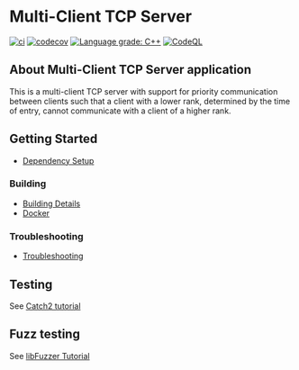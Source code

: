 # Multi-Client TCP Server

[![ci](https://github.com/EricoDeMecha/N-Client-TCP-Server/actions/workflows/ci.yml/badge.svg)](https://github.com/cpp-best-practices/cmake_conan_boilerplate_template/actions/workflows/ci.yml)
[![codecov](https://codecov.io/gh/EricoDeMecha/N-Client-TCP-Server/branch/main/graph/badge.svg)](https://codecov.io/gh/cpp-best-practices/cmake_conan_boilerplate_template)
[![Language grade: C++](https://img.shields.io/lgtm/grade/cpp/github/cpp-best-practices/cmake_conan_boilerplate_template)](https://lgtm.com/projects/g/cpp-best-practices/cmake_conan_boilerplate_template/context:cpp)
[![CodeQL](https://github.com/EricoDeMecha/N-Client-TCP-Server/actions/workflows/codeql-analysis.yml/badge.svg)](https://github.com/cpp-best-practices/cmake_conan_boilerplate_template/actions/workflows/codeql-analysis.yml)

## About Multi-Client TCP Server application

This is a multi-client TCP server with support for priority communication between clients
such that a client with a lower rank, determined by the time of entry, cannot communicate
with a client of a higher rank.

## Getting Started

* [Dependency Setup](README_dependencies.md)

### Building

* [Building Details](README_building.md)
* [Docker](README_docker.md)

### Troubleshooting

 * [Troubleshooting](README_troubleshooting.md)

## Testing

See [Catch2 tutorial](https://github.com/catchorg/Catch2/blob/master/docs/tutorial.md)

## Fuzz testing

See [libFuzzer Tutorial](https://github.com/google/fuzzing/blob/master/tutorial/libFuzzerTutorial.md)


